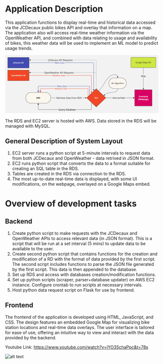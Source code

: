 # Application Description

This application functions to display real-time and historical data accessed via the JCDecaux public bikes API and overlay that information on a map. The application also will access real-time weather information via the OpenWeather API, and combined with data relating to usage
and availability of bikes, this weather data will be used to implement an ML model to predict usage trends.

![alt text](Images/FCNew.jpg "Title")



The RDS and EC2 server is hosted with AWS.
Data stored in the RDS will be managed with MySQL.


## General Description of System Layout

1. EC2 server runs a python script at 5-minute intervals to request data from both JCDecaux and OpenWeather - data retrived in JSON format.
2. EC2 runs python script that converts the data to a format suitable for creating an SQL table in the RDS.
3. Tables are created in the RDS via connection to the RDS.
4. The most up-to-date real-time data is displayed, with some UI modifications, on the webpage, overlayed on a Google Maps embed.

# Overview of development tasks

## Backend

1. Create python script to make requests with the JCDecaux and OpenWeather APIs to access relevant data (in JSON format). This is a script that will be run at a set interval (5 mins) to update data to be available to the user.
2. Create second python script that contains functions for the creation and modification of a RD with the format of data provided by the first script. The second script includes functions to parse the JSON file generated by the first script. This data is then appended to the database.
3. Set up RDS and access with databases creation/modification functions.
4. Set up python scripts (scraper, parser+database updater) on AWS EC2 instance. Configure crontab to run scripts at necessary intervals.
5. Host python data request script on Flask for use by frontend.

## Frontend
The frontend of the application is developed using HTML, JavaScript, and CSS. The design features an embedded Google Map for visualizing bike station locations and real-time data overlays. The user interface is tailored for ease of use, offering an intuitive way to view and interact with the data provided by the backend.

Youtube Link: https://www.youtube.com/watch?v=lYO35chaPpc&t=78s


![alt text](Images/Paddys_Peddlers_1.jpg "Web Application")